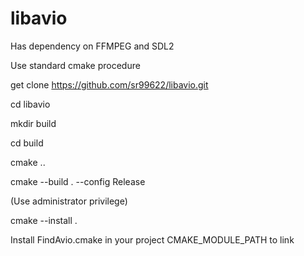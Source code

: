 # libavio

Has dependency on FFMPEG and SDL2

Use standard cmake procedure



get clone https://github.com/sr99622/libavio.git

cd libavio

mkdir build

cd build

cmake ..

cmake --build . --config Release

(Use administrator privilege)

cmake --install .

Install FindAvio.cmake in your project CMAKE_MODULE_PATH to link

